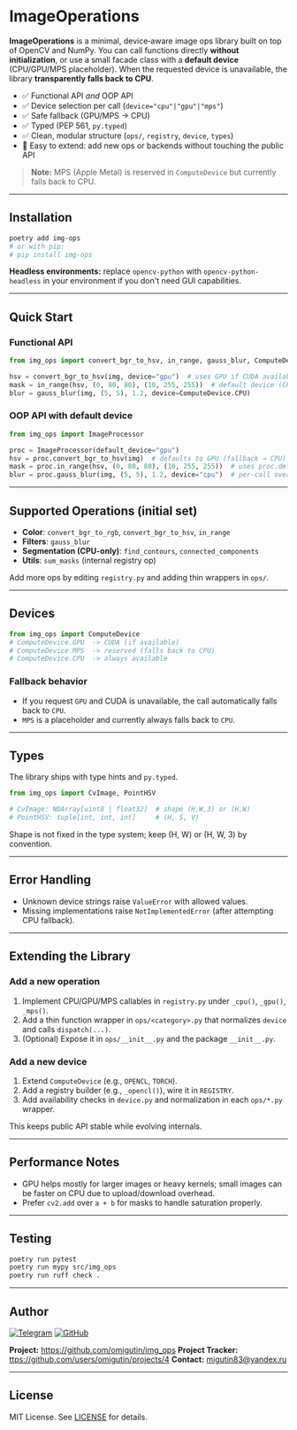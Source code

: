 # ImageOperations

**ImageOperations** is a minimal, device‑aware image ops library built on top of OpenCV and NumPy.
You can call functions directly **without initialization**, or use a small facade class with a
**default device** (CPU/GPU/MPS placeholder). When the requested device is unavailable, the library
**transparently falls back to CPU**.

- ✅ Functional API *and* OOP API
- ✅ Device selection per call (`device="cpu"|"gpu"|"mps"`)
- ✅ Safe fallback (GPU/MPS → CPU)
- ✅ Typed (PEP 561, `py.typed`)
- ✅ Clean, modular structure (`ops/`, `registry`, `device`, `types`)
- 🔧 Easy to extend: add new ops or backends without touching the public API

> **Note:** MPS (Apple Metal) is reserved in `ComputeDevice` but currently falls back to CPU.

---

## Installation

```bash
poetry add img-ops
# or with pip:
# pip install img-ops
```

**Headless environments:** replace `opencv-python` with `opencv-python-headless` in your environment
if you don't need GUI capabilities.

---

## Quick Start

### Functional API

```python
from img_ops import convert_bgr_to_hsv, in_range, gauss_blur, ComputeDevice

hsv = convert_bgr_to_hsv(img, device="gpu")  # uses GPU if CUDA available; else CPU
mask = in_range(hsv, (0, 80, 80), (10, 255, 255))  # default device (CPU)
blur = gauss_blur(img, (5, 5), 1.2, device=ComputeDevice.CPU)
```

### OOP API with default device

```python
from img_ops import ImageProcessor

proc = ImageProcessor(default_device="gpu")
hsv = proc.convert_bgr_to_hsv(img)  # defaults to GPU (fallback → CPU)
mask = proc.in_range(hsv, (0, 80, 80), (10, 255, 255))  # uses proc.default_device
blur = proc.gauss_blur(img, (5, 5), 1.2, device="cpu")  # per-call override → CPU
```

---

## Supported Operations (initial set)

- **Color**: `convert_bgr_to_rgb`, `convert_bgr_to_hsv`, `in_range`
- **Filters**: `gauss_blur`
- **Segmentation (CPU-only)**: `find_contours`, `connected_components`
- **Utils**: `sum_masks` (internal registry op)

Add more ops by editing `registry.py` and adding thin wrappers in `ops/`.

---

## Devices

```python
from img_ops import ComputeDevice
# ComputeDevice.GPU  -> CUDA (if available)
# ComputeDevice.MPS  -> reserved (falls back to CPU)
# ComputeDevice.CPU  -> always available
```

### Fallback behavior
- If you request `GPU` and CUDA is unavailable, the call automatically falls back to `CPU`.
- `MPS` is a placeholder and currently always falls back to `CPU`.

---

## Types

The library ships with type hints and `py.typed`.

```python
from img_ops import CvImage, PointHSV

# CvImage: NDArray[uint8 | float32]  # shape (H,W,3) or (H,W)
# PointHSV: tuple[int, int, int]     # (H, S, V)
```

Shape is not fixed in the type system; keep (H, W) or (H, W, 3) by convention.

---

## Error Handling

- Unknown device strings raise `ValueError` with allowed values.
- Missing implementations raise `NotImplementedError` (after attempting CPU fallback).

---

## Extending the Library

### Add a new operation
1. Implement CPU/GPU/MPS callables in `registry.py` under `_cpu()`, `_gpu()`, `_mps()`.
2. Add a thin function wrapper in `ops/<category>.py` that normalizes `device` and calls `dispatch(...)`.
3. (Optional) Expose it in `ops/__init__.py` and the package `__init__.py`.

### Add a new device
1. Extend `ComputeDevice` (e.g., `OPENCL`, `TORCH`).
2. Add a registry builder (e.g., `_opencl()`), wire it in `REGISTRY`.
3. Add availability checks in `device.py` and normalization in each `ops/*.py` wrapper.

This keeps public API stable while evolving internals.

---

## Performance Notes

- GPU helps mostly for larger images or heavy kernels; small images can be faster on CPU due to
  upload/download overhead.
- Prefer `cv2.add` over `a + b` for masks to handle saturation properly.

---

## Testing

```bash
poetry run pytest
poetry run mypy src/img_ops
poetry run ruff check .
```

---
## Author

[![Telegram](https://img.shields.io/badge/-Telegram-26A5E4?style=flat&logo=telegram&logoColor=white)](https://t.me/omigutin)
[![GitHub](https://img.shields.io/badge/-GitHub-181717?style=flat&logo=github&logoColor=white)](https://github.com/omigutin)

**Project:** <https://github.com/omigutin/img_ops>
**Project Tracker:** <ttps://github.com/users/omigutin/projects/4>
**Contact:** [migutin83@yandex.ru](mailto:migutin83@yandex.ru)

---

## License

MIT License.
See [LICENSE](LICENSE) for details.
